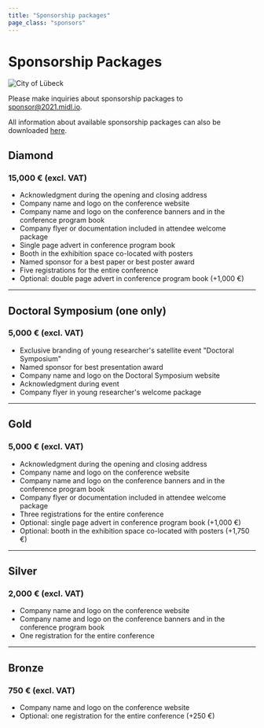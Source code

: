 ```yaml
---
title: "Sponsorship packages"
page_class: "sponsors"
---
```


# Sponsorship Packages

<p class="primary-photo centered">
    <img alt="City of Lübeck" src="/images/muk_bruecke.jpg">
</p>

Please make inquiries about sponsorship packages to [sponsor@2021.midl.io](mailto:sponsor@2021.midl.io). 

All information about available sponsorship packages can also be downloaded [here](/resources/sponsorship_options.pdf).

## <span class="diamond">Diamond</span>
### <span class="amount">15,000 € (excl. VAT)</span>

* Acknowledgment during the opening and closing address
* Company name and logo on the conference website
* Company name and logo on the conference banners and in the conference program book
* Company flyer or documentation included in attendee welcome package
* Single page advert in conference program book
* Booth in the exhibition space co-located with posters
* Named sponsor for a best paper or best poster award
* Five registrations for the entire conference
* Optional: double page advert in conference program book (+1,000 €)

---

## <span class="platinum">Doctoral Symposium (one only)</span>
### <span class="amount">5,000 € (excl. VAT)</span>

* Exclusive branding of young researcher's satellite event "Doctoral Symposium"
* Named sponsor for best presentation award
* Company name and logo on the Doctoral Symposium website
* Acknowledgment during event
* Company flyer in young researcher's welcome package

---

## <span class="gold">Gold</span>
### <span class="amount">5,000 € (excl. VAT)</span>

* Acknowledgment during the opening and closing address
* Company name and logo on the conference website
* Company name and logo on the conference banners and in the conference program book
* Company flyer or documentation included in attendee welcome package
* Three registrations for the entire conference
* Optional: single page advert in conference program book (+1,000 €)
* Optional: booth in the exhibition space co-located with posters (+1,750 €)

---

## <span class="silver">Silver</span>
### <span class="amount">2,000 € (excl. VAT)</span>

* Company name and logo on the conference website
* Company name and logo on the conference banners and in the conference program book
* One registration for the entire conference

---

## <span class="bronze">Bronze</span>
### <span class="amount">750 € (excl. VAT)</span>

* Company name and logo on the conference website
* Optional: one registration for the entire conference (+250 €)
